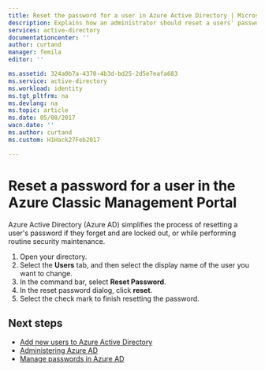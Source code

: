 ```yaml
---
title: Reset the password for a user in Azure Active Directory | Microsoft Docs
description: Explains how an administrator should reset a users' password in an Azure Active Directory.
services: active-directory
documentationcenter: ''
author: curtand
manager: femila
editor: ''

ms.assetid: 324a0b7a-4370-4b3d-bd25-2d5e7eafa683
ms.service: active-directory
ms.workload: identity
ms.tgt_pltfrm: na
ms.devlang: na
ms.topic: article
ms.date: 05/08/2017
wacn.date: ''
ms.author: curtand
ms.custom: H1Hack27Feb2017

---
```

# Reset a password for a user in the Azure Classic Management Portal

Azure Active Directory (Azure AD) simplifies the process of resetting a user's password if they forget and are locked out, or while performing routine security maintenance. 

1. Open your directory.
2. Select the **Users** tab, and then select the display name of the user you want to change.
3. In the command bar, select **Reset Password**.
4. In the reset password dialog, click **reset**.
5. Select the check mark to finish resetting the password.

## Next steps
- [Add new users to Azure Active Directory](./active-directory-create-users.md)
- [Administering Azure AD](./active-directory-administer.md)
- [Manage passwords in Azure AD](./active-directory-manage-passwords.md)